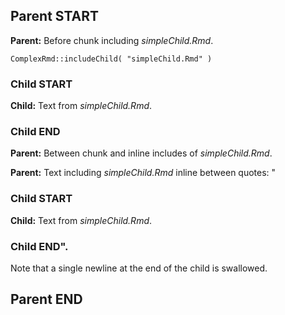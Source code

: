 ## Parent START

**Parent:** Before chunk including *simpleChild.Rmd*.

    ComplexRmd::includeChild( "simpleChild.Rmd" )

### Child START

**Child:** Text from *simpleChild.Rmd*.

### Child END

**Parent:** Between chunk and inline includes of *simpleChild.Rmd*.

**Parent:** Text including *simpleChild.Rmd* inline between quotes: "

### Child START

**Child:** Text from *simpleChild.Rmd*.

### Child END".

Note that a single newline at the end of the child is swallowed.

## Parent END
